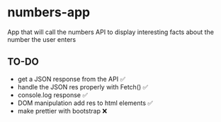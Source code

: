 # numbers-app
App that will call the numbers API to display interesting facts about the number the user enters 



## TO-DO 
 * get a JSON response from the API ✅ 
 * handle the JSON res properly with Fetch() ✅
 * console.log response ✅
 * DOM manipulation add res to  html elements ✅ 
  * make prettier with bootstrap ❌
